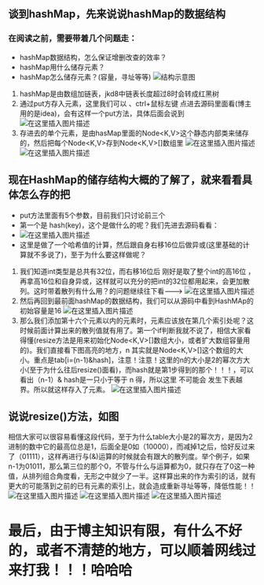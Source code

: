 ## 谈到hashMap，先来说说hashMap的数据结构
### 在阅读之前，需要带着几个问题走：
- hashMap数据结构，怎么保证增删改查的效率？
- hashMap用什么储存元素？
- hashMap怎么储存元素？(容量，寻址等等)
![结构示意图](https://img-blog.csdnimg.cn/20190711134303162.png?x-oss-process=image/watermark,type_ZmFuZ3poZW5naGVpdGk,shadow_10,text_aHR0cHM6Ly9ibG9nLmNzZG4ubmV0L3FxXzMyODA4Mzk5,size_16,color_FFFFFF,t_70)
1. hashMap是由数组加链表，jkd8中链表长度超过8时会转成红黑树
2. 通过put方存入元素，这里我们可以  、ctrl+鼠标左键  点进去源码里面看(博主用的是idea)，会有这样一个put方法，具体后面会说到
![在这里插入图片描述](https://img-blog.csdnimg.cn/20190711135706327.png)
3. 存进去的单个元素，是由hasMap里面的Node<K,V>这个静态内部类来储存的，然后把每个Node<K,V>存到Node<K,V>[]数组里
![在这里插入图片描述](https://img-blog.csdnimg.cn/20190711134714594.png)
![在这里插入图片描述](https://img-blog.csdnimg.cn/20190711135410835.png)
## 现在HashMap的储存结构大概的了解了，就来看看具体怎么存的把
- put方法里面有5个参数，目前我们只讨论前三个
- 第一个是  hash(key)，这个是做什么的呢？我们先进去源码看看：
- ![在这里插入图片描述](https://img-blog.csdnimg.cn/20190711140025947.png)
- 这里是做了一个哈希值的计算，然后跟自身右移16位后做异或(这里基础的计算就不多说了)，至于为什么要这样做呢？
1. 我们知道int类型是总共有32位，而右移16位后 刚好是取了整个int的高16位 ，再拿高16位和自身异或，这样就可以充分的把int的32位都用起来，会更加散列。这时带着散列有什么用？的问题继续往下看--->
![在这里插入图片描述](https://img-blog.csdnimg.cn/20190711141035885.png)
2. 然后再回到最前面hashMap的数据结构，我们可以从源码中看到HashMAp的初始容量是16
![在这里插入图片描述](https://img-blog.csdnimg.cn/20190711142120777.png)
3. 那么我们添加第十六个元素以内的元素时，元素应该放在第几个索引处呢？这时候前面计算出来的散列值就有用了。第一个if判断我就不说了，相信大家看得懂(resize方法是用来初始化Node<K,V>[]数组大小，或者扩大数组容量用的)。我们直接看下图高亮的地方，n 其实就是Node<K,V>[]这个数组的大小。重点是tab[i=(n-1)&hash]，注意！注意！这里的n的大小是2的幂次方大小(至于为什么往后resize()面看)，而hash就是第1步得到的那个！！！，可以看出（n-1）& hash是一只小于等于 n 得，所以这里 不可能会 发生下表越界。所以就这样存入了元素。
![在这里插入图片描述](https://img-blog.csdnimg.cn/20190711142729202.png?x-oss-process=image/watermark,type_ZmFuZ3poZW5naGVpdGk,shadow_10,text_aHR0cHM6Ly9ibG9nLmNzZG4ubmV0L3FxXzMyODA4Mzk5,size_16,color_FFFFFF,t_70)
##  说说resize()方法，如图
相信大家可以很容易看懂这段代码，至于为什么table大小是2的幂次方，是因为2进制的数中它的最高位总是1，后面全是0如（10000），而减掉1之后，恰好反过来了（01111），这样再进行与(&)运算的时候就会有跟大的散列度。举个例子，如果n-1为01011，那么第三位的那个0，不管与什么与运算都为0，就只存在了0这一种值，从排列组合角度看，无形之中就少了一半。这样算出来的作为索引的话，就有更大的可能落到之前的已有元素的索引上，就会造成重新寻址等等，降低性能！！
![在这里插入图片描述](https://img-blog.csdnimg.cn/20190711144344615.png)
![在这里插入图片描述](https://img-blog.csdnimg.cn/20190711144551603.png)
![在这里插入图片描述](https://img-blog.csdnimg.cn/20190711144614359.png?x-oss-process=image/watermark,type_ZmFuZ3poZW5naGVpdGk,shadow_10,text_aHR0cHM6Ly9ibG9nLmNzZG4ubmV0L3FxXzMyODA4Mzk5,size_16,color_FFFFFF,t_70)

# 最后，由于博主知识有限，有什么不好的，或者不清楚的地方，可以顺着网线过来打我！！！哈哈哈